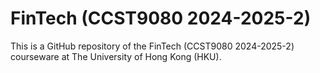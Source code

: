 # FinTech (CCST9080 2024-2025-2)

This is a GitHub repository of the FinTech (CCST9080 2024-2025-2) courseware at The University of Hong Kong (HKU). 
